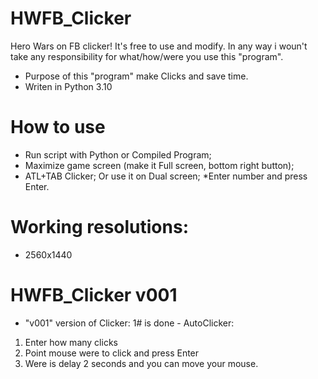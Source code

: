 # HWFB_Clicker
Hero Wars on FB clicker!
It's free to use and modify. 
In any way i woun't take any responsibility for what/how/were you use this "program".
* Purpose of this "program" make Clicks and save time.
* Writen in Python 3.10

# How to use
* Run script with Python or Compiled Program;
* Maximize game screen (make it Full screen, bottom right button);
* ATL+TAB Clicker; Or use it on Dual screen;
 *Enter number and press Enter.

# Working resolutions:

- 2560x1440

# HWFB_Clicker v001

- "v001" version of Clicker:
1# is done - AutoClicker:
 1. Enter how many clicks 
 2. Point mouse were to click and press Enter
 3. Were is delay 2 seconds and you can move your mouse.
